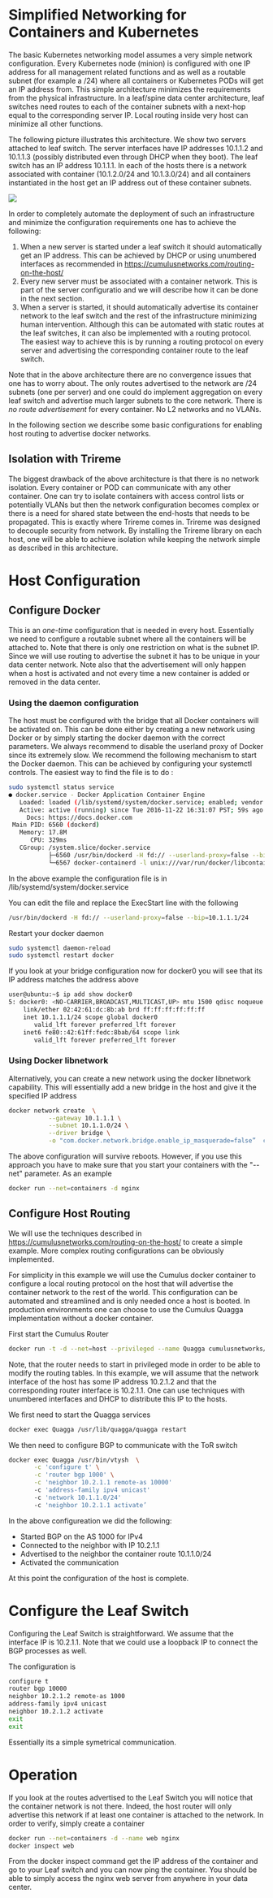 # Simplified Networking for Containers and Kubernetes

The basic Kubernetes networking model assumes a very simple network configuration. Every Kubernetes node 
(minion) is configured with one IP address for all management related functions and as well as a routable
subnet (for example a /24) where all containers or Kubernetes PODs will get an IP address from. This 
simple architecture minimizes the requirements from the physical infrastructure. In a leaf/spine data 
center architecture, leaf switches need routes to each of the container subnets with a next-hop equal
to the corresponding server IP. Local routing inside very host can minimize all other functions. 

The following picture illustrates this architecture. We show two servers attached to leaf switch. The 
server interfaces have IP addresses 10.1.1.2 and 10.1.1.3 (possibly distributed even through DHCP
when they boot). The leaf switch has an IP address 10.1.1.1. In each of the hosts there is a network
associated with container (10.1.2.0/24 and 10.1.3.0/24) and all containers instantiated in the host 
get an IP address out of these container subnets. 

![](img/img1.png)

In order to completely automate the deployment of such an infrastructure and minimize the configuration
requirements one has to achieve the following:

1. When a new server is started under a leaf switch it should automatically get an IP address. This can 
be achieved by DHCP or using unumbered interfaces as recommended in https://cumulusnetworks.com/routing-on-the-host/
2. Every new server must be associated with a container network. This is part of the server configuratio
and we will describe how it can be done in the next section.
3. When a server is started, it should automatically advertise its container network to the leaf switch
and the rest of the infrastructure minimizing human intervention. Although this can be automated 
with static routes at the leaf switches, it can also be implemented with a routing protocol. 
The easiest way to achieve this is by  running a routing protocol on every server and advertising the
corresponding container route to the  leaf switch. 

Note that in the above architecture there are no convergence issues that one has to worry about. The only
routes advertised to the network are /24 subnets (one per server) and one could do implement aggregation
on every leaf switch and advertise much larger subnets to the core network. There is *no route advertisement* 
for every container. No L2 networks and no VLANs. 

In the following section we describe some basic configurations for enabling host routing to advertise docker networks.

## Isolation with Trireme
The biggest drawback of the above architecture is that there is no network isolation. Every container or POD can
communicate with any other container. One can try to isolate containers with access control lists or potentially
VLANs but then the network configuration becomes complex or there is a need for shared state between the 
end-hosts that needs to be propagated. This is exactly where Trireme comes in. Trireme was designed to decouple
security from network. By installing the Trireme library on each host, one will be able to achieve isolation
while keeping the network simple as described in this architecture.


# Host Configuration

## Configure Docker 

This is an *one-time* configuration that is needed in every host. Essentially we need to configure
a routable subnet where all the containers will be attached to. Note that there is only one restriction
on what is the subnet IP. Since we will use routing to advertise the subnet it has to be 
unique in your data center network. Note also that the advertisement will only happen when a host 
is activated and not every time a new container is added or removed in the data center. 

### Using the daemon configuration 

The host must be configured with the bridge that all Docker containers will be activated on. This can be done
either by creating a new network using Docker or by simply starting the docker daemon with the 
correct parameters. We always recommend to disable the userland proxy of Docker since its extremely
slow. We recommend the following mechanism to start the Docker daemon. This can be achieved
by configuring your systemctl controls. The easiest way to find the file is to do :

```bash 
sudo systemctl status service 
● docker.service - Docker Application Container Engine
   Loaded: loaded (/lib/systemd/system/docker.service; enabled; vendor preset: enabled)
   Active: active (running) since Tue 2016-11-22 16:31:07 PST; 59s ago
     Docs: https://docs.docker.com
 Main PID: 6560 (dockerd)
   Memory: 17.8M
      CPU: 329ms
   CGroup: /system.slice/docker.service
           ├─6560 /usr/bin/dockerd -H fd:// --userland-proxy=false --bip=172.0.0.1/24
           └─6567 docker-containerd -l unix:///var/run/docker/libcontainerd/docker-containerd.sock --shim docker-containerd-shim --metrics-interval...
```
In the above example the configuration file is in /lib/systemd/system/docker.service

You can edit the file and replace the ExecStart line with the following

```bash
/usr/bin/dockerd -H fd:// --userland-proxy=false --bip=10.1.1.1/24
```

Restart your docker daemon 

```bash 
sudo systemctl daemon-reload
sudo systemctl restart docker
```

If you look at your bridge configuration now for docker0 you will see that its IP address matches
the address above 

```bash
user@ubuntu:~$ ip add show docker0
5: docker0: <NO-CARRIER,BROADCAST,MULTICAST,UP> mtu 1500 qdisc noqueue state DOWN group default
    link/ether 02:42:61:dc:8b:ab brd ff:ff:ff:ff:ff:ff
    inet 10.1.1.1/24 scope global docker0
       valid_lft forever preferred_lft forever
    inet6 fe80::42:61ff:fedc:8bab/64 scope link
       valid_lft forever preferred_lft forever
```

### Using Docker libnetwork 

Alternatively, you can create a new network using the docker libnetwork capability. This will essentially
add a new bridge in the host and give it the specified IP address

```bash
docker network create  \
           --gateway 10.1.1.1 \
           --subnet 10.1.1.0/24 \
           --driver bridge \
           -o "com.docker.network.bridge.enable_ip_masquerade=false”  containers
```

The above configuration will survive reboots. However, if you use this approach you have to make sure 
that you start your containers with the "--net" parameter. As an example

```bash
docker run --net=containers -d nginx 
```

## Configure Host Routing 
We will use the techniques described in https://cumulusnetworks.com/routing-on-the-host/ to create a simple
example. More complex routing configurations can be obviously implemented.

For simplicity in this example we will use the Cumulus docker container to configure a local routing protocol
on the host that will advertise the container network to the rest of the world. This configuration can 
be automated and streamlined and is only needed once a host is booted. In production environments one 
can choose to use the Cumulus Quagga implementation without a docker container. 

First start the Cumulus Router 

```bash 
docker run -t -d --net=host --privileged --name Quagga cumulusnetworks/quagga:denial-latest
```

Note, that the router needs to start in privileged mode in order to be able to modify the routing tables. 
In this example, we will assume that the network interface of the host has some IP address 10.2.1.2 
and that the corresponding router interface is 10.2.1.1. One can use techniques with unumbered interfaces
and DHCP to distribute this IP to the hosts. 

We first need to start the Quagga services
```bash
docker exec Quagga /usr/lib/quagga/quagga restart
```

We then need to configure BGP to communicate with the ToR switch
```bash 
docker exec Quagga /usr/bin/vtysh  \
       -c 'configure t' \
       -c 'router bgp 1000' \
       -c 'neighbor 10.2.1.1 remote-as 10000' 
       -c 'address-family ipv4 unicast' 
       -c 'network 10.1.1.0/24' 
       -c 'neighbor 10.2.1.1 activate’
```
In the above configureation we did the following:
* Started BGP on the AS 1000 for IPv4
* Connected to the neighbor with IP 10.2.1.1
* Advertised to the neighbor the container route 10.1.1.0/24
* Activated the communication

At this point the configuration of the host is complete.

# Configure the Leaf Switch 

Configuring the Leaf Switch is straightforward. We assume that the interface IP is 10.2.1.1. Note that we could 
use a loopback IP to connect the BGP processes as well. 

The configuration is 
```bash
configure t
router bgp 10000
neighbor 10.2.1.2 remote-as 1000
address-family ipv4 unicast
neighbor 10.2.1.2 activate
exit 
exit
```
Essentially its a simple symetrical communication. 

# Operation
If you look at the routes advertised to the Leaf Switch you will notice that the container network is not there. Indeed,
the host router will only advertise this network if at least one container is attached to the network. In order to 
verify, simply create a container 

```bash
docker run --net=containers -d --name web nginx 
docker inspect web 
```

From the docker inspect command get the IP address of the container and go to your 
Leaf switch and you can now ping the container. You should be able to simply access the 
nginx web server from anywhere in your data center.
